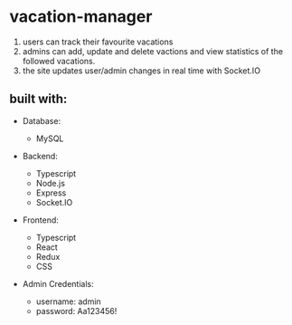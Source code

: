 # vacation-manager

1. users can track their favourite vacations
2. admins can add, update and delete vactions and view statistics of the followed vacations.
3. the site updates user/admin changes in real time with Socket.IO

## built with:
- Database: 
  - MySQL
- Backend: 
  - Typescript
  - Node.js
  - Express
  - Socket.IO
- Frontend: 
  - Typescript 
  - React
  - Redux
  - CSS

- Admin Credentials: 
  - username: admin
  - password: Aa123456!
